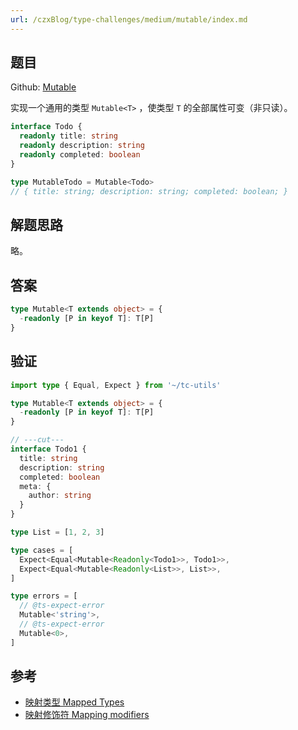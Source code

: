 ```yaml
---
url: /czxBlog/type-challenges/medium/mutable/index.md
---
```

## 题目

Github: [Mutable](https://github.com/type-challenges/type-challenges/blob/main/questions/02793-medium-mutable/)

实现一个通用的类型 `Mutable<T>` ，使类型 `T` 的全部属性可变（非只读）。

```ts
interface Todo {
  readonly title: string
  readonly description: string
  readonly completed: boolean
}

type MutableTodo = Mutable<Todo>
// { title: string; description: string; completed: boolean; }
```

## 解题思路

略。

## 答案

```ts
type Mutable<T extends object> = {
  -readonly [P in keyof T]: T[P]
}
```

## 验证

```ts twoslash
import type { Equal, Expect } from '~/tc-utils'

type Mutable<T extends object> = {
  -readonly [P in keyof T]: T[P]
}

// ---cut---
interface Todo1 {
  title: string
  description: string
  completed: boolean
  meta: {
    author: string
  }
}

type List = [1, 2, 3]

type cases = [
  Expect<Equal<Mutable<Readonly<Todo1>>, Todo1>>,
  Expect<Equal<Mutable<Readonly<List>>, List>>,
]

type errors = [
  // @ts-expect-error
  Mutable<'string'>,
  // @ts-expect-error
  Mutable<0>,
]
```

## 参考

* [映射类型 Mapped Types](https://www.typescriptlang.org/docs/handbook/2/mapped-types.html)
* [映射修饰符 Mapping modifiers](https://www.typescriptlang.org/docs/handbook/2/mapped-types.html#mapping-modifiers)
